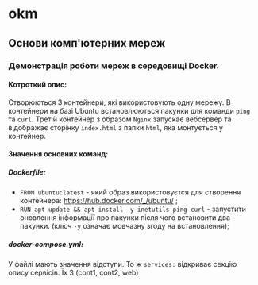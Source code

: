 # okm
## Основи комп'ютерних мереж

### Демонстрація роботи мереж в середовищі Docker.

#### Котроткий опис:

Створюються 3 контейнери, які використовують одну мережу. В контейнери на базі Ubuntu встановлюються пакунки для команди ```ping``` та ```curl```.
Третій контейнер з образом ```Nginx``` запускає вебсервер та відображає сторінку ```index.html``` з папки ```html```, яка монтується у контейнер.

#### Значення основних команд:

##### Dockerfile:
- ```FROM ubuntu:latest``` - який образ використовуєтся для створення контейнера:
https://hub.docker.com/_/ubuntu/ ;
- ```RUN apt update && apt install -y inetutils-ping curl``` - запустити оновлення інформації про пакунки після чого встановити два пакунки. (ключ ```-y``` означає мовчазну згоду на встановлення);


##### docker-compose.yml:
У файлі мають значення відступи. То ж ```services:``` відкриває секцію опису сервісів. Їх 3 (cont1, cont2, web)
